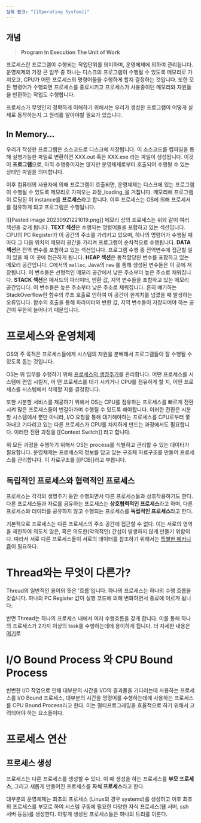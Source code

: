 ```yaml
---
상위 링크: "[[Operating System]]"
---
```

## 개념
> **Program In Execution**
> **The Unit of Work**

프로세스란 프로그램이 수행되는 작업단위를 의미하며, 운영체제에 의하여 관리됩니다. 운영체제의 가장 큰 임무 중 하나는 디스크의 프로그램이 수행될 수 있도록 메모리로 가져오고, CPU가 어떤 프로세스의 명령어들을 수행하게 할지 결정하는 것입니다. 또한 모든 명령어가 수행되면 프로세스를 종료시키고 프로세스가 사용중이던 메모리와 자원들을 반환하는 작업도 수행합니다.

프로세스가 무엇인지 정확하게 이해하기 위해서는 우리가 생성한 프로그램이 어떻게 실제로 동작하는지 그 원리를 알아야할 필요가 있습니다. 
## In Memory…

우리가 작성한 프로그램은 소스코드로 디스크에 저장됩니다. 이 소스코드를 컴파일을 통해 실행가능한 파일로 변환하면 XXX.out 혹은 XXX.exe 라는 파일이 생성됩니다. 이것이 **프로그램**으로, 아직 수행중이지는 않지만 운영체제로부터 호출되어 수행될 수 있는 상태인 파일을 의미합니다.

이후 컴퓨터의 사용자에 의해 프로그램이 호출되면, 운영체제는 디스크에 있는 프로그램이 수행될 수 있도록 메모리로 가져오는 과정_loading_을 거칩니다. 메모리에 프로그램이 로딩된 이 instance를 **프로세스**라고 합니다. 이후 프로세스는 OS에 의해 프로세서를 점유하게 되고 프로그램은 수행됩니다.

![[Pasted image 20230921221019.png]]
메모리 상의 프로세스는 위와 같이 여러 섹션을 갖게 됩니다.
**TEXT 섹션**은 수행되는 명령어들을 포함하고 있는 섹션입니다. CPU의 PC Register가 이 공간의 주소를 가리키고 있으며, 하나의 명령어가 수행될 때마다 그 다음 위치의 메모리 공간을 가리켜 프로그램이 순차적으로 수행됩니다.
**DATA 섹션**은 전역 변수를 포함하고 있는 섹션입니다. 프로그램 수행 중 전역변수에 접근할 일이 있을 때 이 곳에 접근하게 됩니다.
**HEAP 섹션**은 동적할당된 변수를 포함하고 있는 메모리 공간입니다. C에서의 `malloc`, Java의 `new` 를 통해 생성된 변수들은 이 곳에 저장됩니다. 이 변수들은 선형적인 메모리 공간에서 낮은 주소부터 높은 주소로 채워집니다.
**STACK 섹션**은 메서드의 파라미터, 반환 값, 지역 변수들을 포함하고 있는 메모리 공간입니다. 이 변수들은 높은 주소부터 낮은 주소로 채워집니다. 흔히 얘기하는 StackOverflow란 함수의 루프 호출로 인하여 이 공간이 한계치를 넘겼을 때 발생하는 오류입니다. 함수의 호출을 통해 파라미터와 반환 값, 지역 변수들이 저장되어야 하는 공간이 무한히 늘어나기 때문입니다.

# 프로세스와 운영체제

OS의 주 목적은 프로세스들에게 시스템의 자원을 분배해서 프로그램들이 잘 수행될 수 있도록 돕는 것입니다.

OS는 위 임무를 수행하기 위해 [프로세스의 생명주기](Process%20생명주기와%20State.md)를 관리합니다. 어떤 프로세스를 시스템에 편입 시킬지, 어
떤 프로세스를 대기 시키거나 CPU를 점유하게 할 지, 어떤 프로세스를 시스템에서 삭제할 지를 결정합니다.

또한 시분할 서비스를 제공하기 위해서 OS는 CPU를 점유하는 프로세스를 빠르게 전환시켜 많은 프로세스들이 번갈아가며 수행될 수 있도록 해야합니다. 이러한 전환은 시분할 시스템에서 뿐만 아니라, I/O 요청을 통해 대기해야하는 프로세스를 CPU로부터 쫓아내고 기다리고 있는 다른 프로세스가 CPU를 차지하게 만드는 과정에서도 필요합니다. 이러한 전환 과정을 [[Context Switch]] 라고 합니다.

위 모든 과정을 수행하기 위해서 OS는 process를 식별하고 관리할 수 있는 데이터가 필요합니다. 운영체제는 프로세스의 정보를 담고 있는 구조체 자료구조를 만들어 프로세스를 관리합니다. 이 자료구조를 [[PCB]]라고 부릅니다.

## 독립적인 프로세스와 협력적인 프로세스

프로세스는 각각의 생명주기 동안 수행되면서 다른 프로세스들과 상호작용하기도 한다. 다른 프로세스들과 자료를 공유하는 프로세스는 **상호협력적인 프로세스**라고 하며, 다른 프로세스와 데이터를 공유하지 않고 수행되는 프로세스를 **독립적인 프로세스**라고 한다.

기본적으로 프로세스는 다른 프로세스의 주소 공간에 접근할 수 없다. 이는 서로의 영역을 제한하여 의도치 않은, 혹은 의도한(악의적인) 간섭이 발생하지 않게 만들기 위함이다. 따라서 서로 다른 프로세스들이 서로의 데이터를 참조하기 위해서는 [특별한 매커니즘](IPC.md)이 필요하다.


# Thread와는 무엇이 다른가?

Thread의 일반적인 용어의 뜻은 '흐름'입니다. 하나의 프로세스는 하나의 수행 흐름을 갖습니다. 하나의 PC Register 값이 실행 코드에 의해 변화하면서 종료에 이르게 됩니다.

반면 Thread는 하나의 프로세스 내에서 여러 수행흐름을 갖게 합니다. 이를 통해 하나의 프로세스가 2가지 이상의 task를 수행하는데에 용이하게 됩니다. 더 자세한 내용은 [여기](Thread.md)로

# I/O Bound Process 와 CPU Bound Process
빈번한 I/O 작업으로 인해 대부분의 시간을 I/O의 결과물을 기다리는데 사용하는 프로세스를 I/O Bound 프로세스, 대부분의 시간을 명령어를 수행하는데에 사용하는 프로세스를 CPU Bound Process라고 한다. 이는 멀티프로그래밍을 효율적으로 하기 위해서 고려되어야 하는 요소들이다.



# 프로세스 연산
## 프로세스 생성

프로세스는 다른 프로세스를 생성할 수 있다. 이 때 생성을 하는 프로세스를 **부모 프로세스**, 그리고 새롭게 만들어진 프로세스를 **자식 프로세스**라고 한다.

대부분의 운영체제는 최초의 프로세스 (Linux의 경우 systemd)를 생성하고 이후 최초의 프로세스를 부모로 하여 시스템 구동에 필요한 다양한 자식 프로세스(웹 서버, ssh 서버 등등)를 생성한다. 이렇게 생성된 프로세스들은 하나의 트리를 이룬다.


